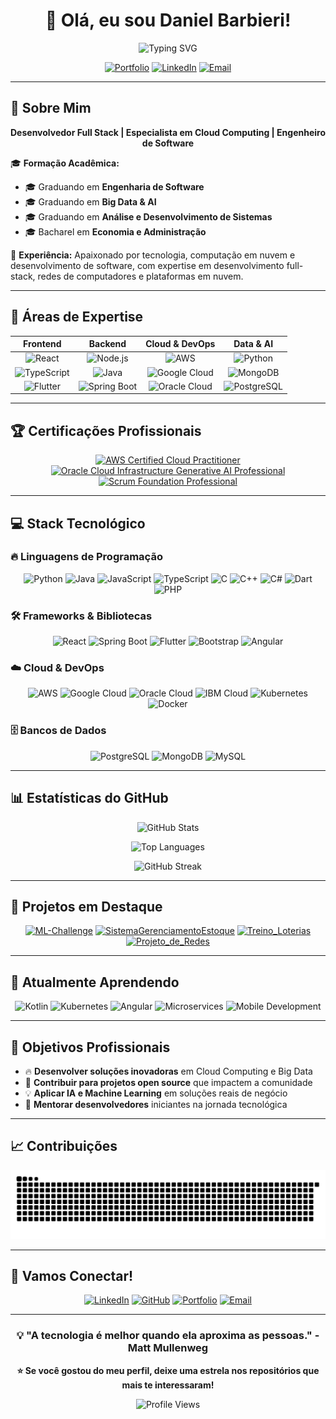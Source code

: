 <div align="center">

# 👋 Olá, eu sou Daniel Barbieri!

![Typing SVG](https://readme-typing-svg.herokuapp.com?font=Fira+Code&size=24&duration=3000&pause=1000&color=00D9FF&center=true&vCenter=true&width=600&lines=Full+Stack+Developer;Cloud+Computing+Expert;Big+Data+%26+AI+Enthusiast;Software+Engineer)

[![Portfolio](https://img.shields.io/badge/Portfolio-000000?style=for-the-badge&logo=About.me&logoColor=white)](https://portifoliodanielbarbieri.netlify.app/)
[![LinkedIn](https://img.shields.io/badge/LinkedIn-0077B5?style=for-the-badge&logo=linkedin&logoColor=white)](https://www.linkedin.com/in/daniel-barbieri-4990462a/)
[![Email](https://img.shields.io/badge/Email-D14836?style=for-the-badge&logo=gmail&logoColor=white)](mailto:daniel.barbieri21@outlook.com)

</div>

---

## 🎯 Sobre Mim

<div align="center">

**Desenvolvedor Full Stack | Especialista em Cloud Computing | Engenheiro de Software**

</div>

🎓 **Formação Acadêmica:**
- 🎓 Graduando em **Engenharia de Software**
- 🎓 Graduando em **Big Data & AI** 
- 🎓 Graduando em **Análise e Desenvolvimento de Sistemas**
- 🎓 Bacharel em **Economia e Administração**

💼 **Experiência:** Apaixonado por tecnologia, computação em nuvem e desenvolvimento de software, com expertise em desenvolvimento full-stack, redes de computadores e plataformas em nuvem.

---

## 🚀 Áreas de Expertise

<div align="center">

| **Frontend** | **Backend** | **Cloud & DevOps** | **Data & AI** |
|:---:|:---:|:---:|:---:|
| ![React](https://img.shields.io/badge/React-61DAFB?style=for-the-badge&logo=react&logoColor=black) | ![Node.js](https://img.shields.io/badge/Node.js-339933?style=for-the-badge&logo=node.js&logoColor=white) | ![AWS](https://img.shields.io/badge/AWS-232F3E?style=for-the-badge&logo=amazon-aws&logoColor=white) | ![Python](https://img.shields.io/badge/Python-3776AB?style=for-the-badge&logo=python&logoColor=white) |
| ![TypeScript](https://img.shields.io/badge/TypeScript-3178C6?style=for-the-badge&logo=typescript&logoColor=white) | ![Java](https://img.shields.io/badge/Java-ED8B00?style=for-the-badge&logo=java&logoColor=white) | ![Google Cloud](https://img.shields.io/badge/Google_Cloud-4285F4?style=for-the-badge&logo=google-cloud&logoColor=white) | ![MongoDB](https://img.shields.io/badge/MongoDB-47A248?style=for-the-badge&logo=mongodb&logoColor=white) |
| ![Flutter](https://img.shields.io/badge/Flutter-02569B?style=for-the-badge&logo=flutter&logoColor=white) | ![Spring Boot](https://img.shields.io/badge/Spring_Boot-6DB33F?style=for-the-badge&logo=spring-boot&logoColor=white) | ![Oracle Cloud](https://img.shields.io/badge/Oracle_Cloud-F80000?style=for-the-badge&logo=oracle&logoColor=white) | ![PostgreSQL](https://img.shields.io/badge/PostgreSQL-316192?style=for-the-badge&logo=postgresql&logoColor=white) |

</div>

---

## 🏆 Certificações Profissionais

<div align="center">

[![AWS Certified Cloud Practitioner](https://img.shields.io/badge/AWS_Certified_Cloud_Practitioner-FF9900?style=for-the-badge&logo=amazon-aws&logoColor=white)](https://www.credly.com/badges/aws-certified-cloud-practitioner)
[![Oracle Cloud Infrastructure Generative AI Professional](https://img.shields.io/badge/OCI_Generative_AI_Professional-F80000?style=for-the-badge&logo=oracle&logoColor=white)](https://www.credly.com/badges/oracle-cloud-infrastructure-generative-ai-professional)
[![Scrum Foundation Professional](https://img.shields.io/badge/Scrum_Foundation_Professional-009FDA?style=for-the-badge&logo=scrumalliance&logoColor=white)](https://www.credly.com/badges/scrum-foundation-professional)

</div>

---

## 💻 Stack Tecnológico

### 🔥 Linguagens de Programação
<div align="center">

![Python](https://img.shields.io/badge/Python-3776AB?style=for-the-badge&logo=python&logoColor=white)
![Java](https://img.shields.io/badge/Java-ED8B00?style=for-the-badge&logo=java&logoColor=white)
![JavaScript](https://img.shields.io/badge/JavaScript-F7DF1E?style=for-the-badge&logo=javascript&logoColor=black)
![TypeScript](https://img.shields.io/badge/TypeScript-3178C6?style=for-the-badge&logo=typescript&logoColor=white)
![C](https://img.shields.io/badge/C-00599C?style=for-the-badge&logo=c&logoColor=white)
![C++](https://img.shields.io/badge/C++-00599C?style=for-the-badge&logo=c%2B%2B&logoColor=white)
![C#](https://img.shields.io/badge/C%23-239120?style=for-the-badge&logo=c-sharp&logoColor=white)
![Dart](https://img.shields.io/badge/Dart-0175C2?style=for-the-badge&logo=dart&logoColor=white)
![PHP](https://img.shields.io/badge/PHP-777BB4?style=for-the-badge&logo=php&logoColor=white)

</div>

### 🛠️ Frameworks & Bibliotecas
<div align="center">

![React](https://img.shields.io/badge/React-61DAFB?style=for-the-badge&logo=react&logoColor=black)
![Spring Boot](https://img.shields.io/badge/Spring_Boot-6DB33F?style=for-the-badge&logo=spring-boot&logoColor=white)
![Flutter](https://img.shields.io/badge/Flutter-02569B?style=for-the-badge&logo=flutter&logoColor=white)
![Bootstrap](https://img.shields.io/badge/Bootstrap-563D7C?style=for-the-badge&logo=bootstrap&logoColor=white)
![Angular](https://img.shields.io/badge/Angular-DD0031?style=for-the-badge&logo=angular&logoColor=white)

</div>

### ☁️ Cloud & DevOps
<div align="center">

![AWS](https://img.shields.io/badge/AWS-232F3E?style=for-the-badge&logo=amazon-aws&logoColor=white)
![Google Cloud](https://img.shields.io/badge/Google_Cloud-4285F4?style=for-the-badge&logo=google-cloud&logoColor=white)
![Oracle Cloud](https://img.shields.io/badge/Oracle_Cloud-F80000?style=for-the-badge&logo=oracle&logoColor=white)
![IBM Cloud](https://img.shields.io/badge/IBM_Cloud-052FAD?style=for-the-badge&logo=ibm&logoColor=white)
![Kubernetes](https://img.shields.io/badge/Kubernetes-326CE5?style=for-the-badge&logo=kubernetes&logoColor=white)
![Docker](https://img.shields.io/badge/Docker-2496ED?style=for-the-badge&logo=docker&logoColor=white)

</div>

### 🗄️ Bancos de Dados
<div align="center">

![PostgreSQL](https://img.shields.io/badge/PostgreSQL-316192?style=for-the-badge&logo=postgresql&logoColor=white)
![MongoDB](https://img.shields.io/badge/MongoDB-47A248?style=for-the-badge&logo=mongodb&logoColor=white)
![MySQL](https://img.shields.io/badge/MySQL-4479A1?style=for-the-badge&logo=mysql&logoColor=white)

</div>

---

## 📊 Estatísticas do GitHub

<div align="center">

![GitHub Stats](https://github-readme-stats.vercel.app/api?username=DanielBarbieri21&theme=tokyonight&show_icons=true&hide_border=true&count_private=true&include_all_commits=true)

![Top Languages](https://github-readme-stats.vercel.app/api/top-langs/?username=DanielBarbieri21&theme=tokyonight&layout=compact&hide_border=true&langs_count=8)

![GitHub Streak](https://github-readme-streak-stats.herokuapp.com/?user=DanielBarbieri21&theme=tokyonight&hide_border=true)

</div>

---

## 🌟 Projetos em Destaque

<div align="center">

[![ML-Challenge](https://github-readme-stats.vercel.app/api/pin/?username=DanielBarbieri21&repo=ML-Challenge&theme=tokyonight&hide_border=true)](https://github.com/DanielBarbieri21/ML-Challenge)
[![SistemaGerenciamentoEstoque](https://github-readme-stats.vercel.app/api/pin/?username=DanielBarbieri21&repo=SistemaGerenciamentoEstoque&theme=tokyonight&hide_border=true)](https://github.com/DanielBarbieri21/SistemaGerenciamentoEstoque)
[![Treino_Loterias](https://github-readme-stats.vercel.app/api/pin/?username=DanielBarbieri21&repo=Treino_Loterias&theme=tokyonight&hide_border=true)](https://github.com/DanielBarbieri21/Treino_Loterias)
[![Projeto_de_Redes](https://github-readme-stats.vercel.app/api/pin/?username=DanielBarbieri21&repo=Projeto_de_Redes&theme=tokyonight&hide_border=true)](https://github.com/DanielBarbieri21/Projeto_de_Redes)

</div>

---

## 🚀 Atualmente Aprendendo

<div align="center">

![Kotlin](https://img.shields.io/badge/Kotlin-0095D5?style=for-the-badge&logo=kotlin&logoColor=white)
![Kubernetes](https://img.shields.io/badge/Kubernetes-326CE5?style=for-the-badge&logo=kubernetes&logoColor=white)
![Angular](https://img.shields.io/badge/Angular-DD0031?style=for-the-badge&logo=angular&logoColor=white)
![Microservices](https://img.shields.io/badge/Microservices-FF6B6B?style=for-the-badge&logo=microservices&logoColor=white)
![Mobile Development](https://img.shields.io/badge/Mobile_Development-000000?style=for-the-badge&logo=react-native&logoColor=white)

</div>

---

## 🎯 Objetivos Profissionais

- 🔥 **Desenvolver soluções inovadoras** em Cloud Computing e Big Data
- 🚀 **Contribuir para projetos open source** que impactem a comunidade
- 💡 **Aplicar IA e Machine Learning** em soluções reais de negócio
- 🌟 **Mentorar desenvolvedores** iniciantes na jornada tecnológica

---

## 📈 Contribuições

<div align="center">

![Snake animation](https://github.com/DanielBarbieri21/DanielBarbieri21/blob/output/github-contribution-grid-snake.svg)

</div>

---

## 🤝 Vamos Conectar!

<div align="center">

[![LinkedIn](https://img.shields.io/badge/LinkedIn-0077B5?style=for-the-badge&logo=linkedin&logoColor=white)](https://www.linkedin.com/in/daniel-barbieri-4990462a/)
[![GitHub](https://img.shields.io/badge/GitHub-100000?style=for-the-badge&logo=github&logoColor=white)](https://github.com/DanielBarbieri21)
[![Portfolio](https://img.shields.io/badge/Portfolio-000000?style=for-the-badge&logo=About.me&logoColor=white)](https://portifoliodanielbarbieri.netlify.app/)
[![Email](https://img.shields.io/badge/Email-D14836?style=for-the-badge&logo=gmail&logoColor=white)](mailto:daniel.barbieri21@outlook.com)

</div>

---

<div align="center">

### 💡 "A tecnologia é melhor quando ela aproxima as pessoas." - Matt Mullenweg

**⭐ Se você gostou do meu perfil, deixe uma estrela nos repositórios que mais te interessaram!**

![Profile Views](https://komarev.com/ghpvc/?username=DanielBarbieri21&color=blueviolet&style=for-the-badge&label=Profile+Views)

</div>